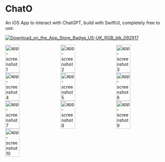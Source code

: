 # ChatO 
An iOS App to interact with ChatGPT, build with SwiftUI, completely free to use.

[![Download_on_the_App_Store_Badge_US-UK_RGB_blk_092917](https://github.com/user-attachments/assets/2b17870a-e619-4172-9be2-b0b18f3dbf64)](https://apps.apple.com/us/app/chato/id6478404197)


<div style="display: flex; flex-direction: row; flex-wrap: wrap; justify-content: space-between;">
  <img width="30%" alt="app-screenshot1" src="https://github.com/user-attachments/assets/ac890bae-1a86-4b18-9378-2db07e58e869">
  <img width="30%" alt="app-screenshot2" src="https://github.com/user-attachments/assets/d597f30c-7030-4aae-9de0-0295b024f414">
  <img width="30%" alt="app-screenshot3" src="https://github.com/user-attachments/assets/097a7c01-c2cd-4c75-833f-03b434fdb4b7">
  <img width="30%" alt="app-screenshot4" src="https://github.com/user-attachments/assets/89701ad1-2f29-4d0f-a11a-103220f031ed">
  <img width="30%" alt="app-screenshot5" src="https://github.com/user-attachments/assets/ec440155-99dc-47a7-bfe4-52327726a45a">
  <img width="30%" alt="app-screenshot6" src="https://github.com/user-attachments/assets/0799179d-2317-46fb-8b9c-efca64b38527">
  <img width="30%" alt="app-screenshot7" src="https://github.com/user-attachments/assets/01c57482-22ef-4dfa-8ecf-6b580f0e10d9">
  <img width="30%" alt="app-screenshot8" src="https://github.com/user-attachments/assets/386cd121-b5cb-4bbf-b10d-ad57ff10aac6">
  <img width="30%" alt="app-screenshot9" src="https://github.com/user-attachments/assets/40bc3d18-90ad-4172-a51f-81f82c0420cf">
  <img width="30%" alt="app-screenshot10" src="https://github.com/user-attachments/assets/bb52b89e-c3ba-45b2-9df3-1b2286c7ddee">
</div>
